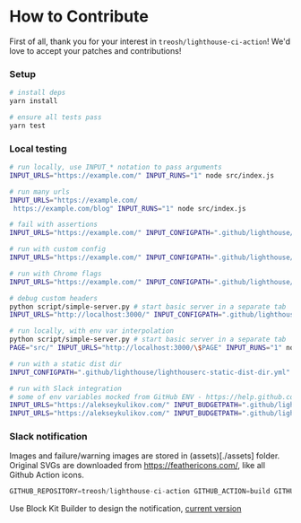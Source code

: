 # How to Contribute

First of all, thank you for your interest in `treosh/lighthouse-ci-action`!
We'd love to accept your patches and contributions!

### Setup

```bash
# install deps
yarn install

# ensure all tests pass
yarn test
```

### Local testing

```bash
# run locally, use INPUT_* notation to pass arguments
INPUT_URLS="https://example.com/" INPUT_RUNS="1" node src/index.js

# run many urls
INPUT_URLS="https://example.com/
 https://example.com/blog" INPUT_RUNS="1" node src/index.js

# fail with assertions
INPUT_URLS="https://example.com/" INPUT_CONFIGPATH=".github/lighthouse/lighthouserc-assertions.json" INPUT_RUNS="1" node src/index.js

# run with custom config
INPUT_URLS="https://example.com/" INPUT_CONFIGPATH=".github/lighthouse/lighthouserc-custom-config.json" INPUT_RUNS="1" node src/index.js

# run with Chrome flags
INPUT_URLS="https://example.com/" INPUT_CONFIGPATH=".github/lighthouse/lighthouserc-chrome-flags.json" INPUT_RUNS="1" node src/index.js

# debug custom headers
python script/simple-server.py # start basic server in a separate tab
INPUT_URLS="http://localhost:3000/" INPUT_CONFIGPATH=".github/lighthouse/lighthouserc-extra-headers.json" INPUT_RUNS="1" node src/index.js # run and see headers output

# run locally, with env var interpolation
python script/simple-server.py # start basic server in a separate tab
PAGE="src/" INPUT_URLS="http://localhost:3000/\$PAGE" INPUT_RUNS="1" node src/index.js

# run with a static dist dir
INPUT_CONFIGPATH=".github/lighthouse/lighthouserc-static-dist-dir.yml" INPUT_RUNS="1" node src/index.js

# run with Slack integration
# some of env variables mocked from GitHub ENV - https://help.github.com/en/actions/automating-your-workflow-with-github-actions/using-environment-variables
INPUT_URLS="https://alekseykulikov.com/" INPUT_BUDGETPATH=".github/lighthouse/impossible-budget.json" INPUT_RUNS="1" INPUT_SLACKWEBHOOKURL="custom-webhook-url" INPUT_GISTUPLOADTOKEN="github-token" INPUT_GITHUBTOKEN="github-token" INPUT_NOTIFICATIONS='slack' GITHUB_REPOSITORY="repo-name" GITHUB_SHA="githib-pr-head-sha" node src/index.js
INPUT_URLS="https://alekseykulikov.com/" INPUT_BUDGETPATH=".github/lighthouse/impossible-budget.json" INPUT_RUNS="1" INPUT_SLACKWEBHOOKURL="custom-webhook-url" INPUT_GISTUPLOADTOKEN="github-github" INPUT_GITHUBTOKEN="github-token" INPUT_NOTIFICATIONS='slack' GITHUB_REPOSITORY="repo-name" GITHUB_SHA="githib-pr-head-sha" node src/index.js
```

### Slack notification

Images and failure/warning images are stored in (assets)[./assets] folder. Original SVGs are downloaded from https://feathericons.com/, like all Github Action icons.

```js
GITHUB_REPOSITORY=treosh/lighthouse-ci-action GITHUB_ACTION=build GITHUB_ACTOR=alekseykulikov node -e "require('./src/utils/slack').sendSlackNotification({ resultsPath: '/Users/aleksey/code/treosh/website/.lighthouseci', slackWebhookUrl: 'https://hooks.slack.com/..' })"
```

Use Block Kit Builder to design the notification, [current version](<https://api.slack.com/tools/block-kit-builder?mode=message&blocks=%5B%7B%22type%22%3A%22section%22%2C%22text%22%3A%7B%22type%22%3A%22mrkdwn%22%2C%22text%22%3A%22Failed%20to%20check%20assertions%20against%20of%202%20URLs.%5Cn%5Cn%20Action%3A%20%3Chttps%3A%2F%2Fgithub.com%2Ftreosh%2Flighthouse-ci-action%2Fruns%2F490360861%20%7C%20CI%2Fbuild%20%2345%3E%5CnRepository%3A%20%3Chttps%3A%2F%2Fgithub.com%2Ftreosh%2Flighthouse-ci-action%20%7C%20treosh%2Flighthouse-ci-action%20(master)%3E%5CnAuthor%3A%20alekseykulikov%22%7D%7D%2C%7B%22type%22%3A%22divider%22%7D%2C%7B%22type%22%3A%22section%22%2C%22text%22%3A%7B%22type%22%3A%22mrkdwn%22%2C%22text%22%3A%222%20results%20for%20https%3A%2F%2Ftreo.sh%2F%22%7D%2C%22accessory%22%3A%7B%22type%22%3A%22button%22%2C%22text%22%3A%7B%22type%22%3A%22plain_text%22%2C%22text%22%3A%22View%20Report%22%2C%22emoji%22%3Atrue%7D%2C%22url%22%3A%22https%3A%2F%2Ftreo.sh%2F%22%7D%7D%2C%7B%22type%22%3A%22section%22%2C%22text%22%3A%7B%22type%22%3A%22mrkdwn%22%2C%22text%22%3A%22*offscreen-images*%20failure%20for%20*maxLength*%20assertion%5CnDefer%20offscreen%20images%20%3Chttps%3A%2F%2Fweb.dev%2Foffscreen-images%20%7C%20%5B...%5D%3E%5CnExpected%20*%3C%3D%200*%2C%20but%20found%20*1*%22%7D%2C%22accessory%22%3A%7B%22type%22%3A%22image%22%2C%22image_url%22%3A%22https%3A%2F%2Fuser-images.githubusercontent.com%2F158189%2F76324191-ef4c2880-62e5-11ea-8bf1-ac5ff7571eef.png%22%2C%22alt_text%22%3A%22failure%22%7D%7D%2C%7B%22type%22%3A%22section%22%2C%22text%22%3A%7B%22type%22%3A%22mrkdwn%22%2C%22text%22%3A%22*max-potential-fid*%20warning%20for%20*minScore*%20assertion%5CnMax%20Potential%20First%20Input%20Delay%20%3Chttps%3A%2F%2Fdevelopers.google.com%2Fweb%2Fupdates%2F2018%2F05%2Ffirst-input-delay%20%7C%20%5B...%5D%3E%5CnExpected%20*%20%3E%3D%200.8*%2C%20but%20found%20*0.25*%22%7D%2C%22accessory%22%3A%7B%22type%22%3A%22image%22%2C%22image_url%22%3A%22https%3A%2F%2Fuser-images.githubusercontent.com%2F158189%2F76411224-a356bd80-6391-11ea-8a58-8003213a7afa.png%22%2C%22alt_text%22%3A%22warning%22%7D%7D%2C%7B%22type%22%3A%22divider%22%7D%2C%7B%22type%22%3A%22section%22%2C%22text%22%3A%7B%22type%22%3A%22mrkdwn%22%2C%22text%22%3A%221%20result%20for%20https%3A%2F%2Ftreo.sh%2Fpricing%22%7D%2C%22accessory%22%3A%7B%22type%22%3A%22button%22%2C%22text%22%3A%7B%22type%22%3A%22plain_text%22%2C%22text%22%3A%22View%20Report%22%2C%22emoji%22%3Atrue%7D%2C%22url%22%3A%22https%3A%2F%2Ftreo.sh%2Fpricing%22%7D%7D%2C%7B%22type%22%3A%22section%22%2C%22text%22%3A%7B%22type%22%3A%22mrkdwn%22%2C%22text%22%3A%22*uses-passive-event-listeners*%20warning%20for%20*minScore*%20assertion%5CnDoes%20not%20use%20passive%20listeners%20to%20improve%20scrolling%20performance%20%3Chttps%3A%2F%2Fweb.dev%2Fuses-passive-event-listeners%20%7C%20%5B...%5D%3E%5CnExpected%20*%20%3E%3D%201*%2C%20but%20found%20*0*%22%7D%2C%22accessory%22%3A%7B%22type%22%3A%22image%22%2C%22image_url%22%3A%22https%3A%2F%2Fuser-images.githubusercontent.com%2F158189%2F76411224-a356bd80-6391-11ea-8a58-8003213a7afa.png%22%2C%22alt_text%22%3A%22warning%22%7D%7D%5D>)
